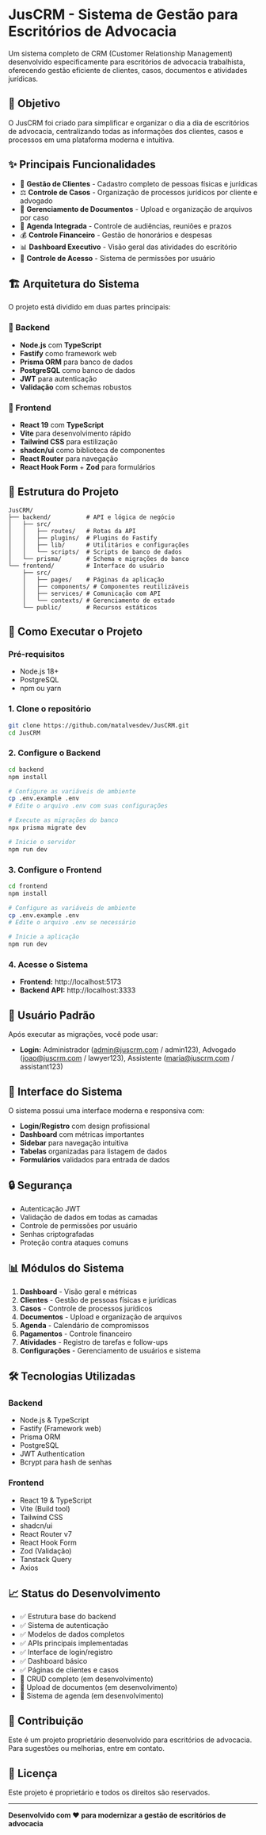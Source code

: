 # JusCRM - Sistema de Gestão para Escritórios de Advocacia

Um sistema completo de CRM (Customer Relationship Management) desenvolvido especificamente para escritórios de advocacia trabalhista, oferecendo gestão eficiente de clientes, casos, documentos e atividades jurídicas.

## 🎯 Objetivo

O JusCRM foi criado para simplificar e organizar o dia a dia de escritórios de advocacia, centralizando todas as informações dos clientes, casos e processos em uma plataforma moderna e intuitiva.

## ✨ Principais Funcionalidades

- 👥 **Gestão de Clientes** - Cadastro completo de pessoas físicas e jurídicas
- ⚖️ **Controle de Casos** - Organização de processos jurídicos por cliente e advogado
- 📄 **Gerenciamento de Documentos** - Upload e organização de arquivos por caso
- 📅 **Agenda Integrada** - Controle de audiências, reuniões e prazos
- 💰 **Controle Financeiro** - Gestão de honorários e despesas
- 📊 **Dashboard Executivo** - Visão geral das atividades do escritório
- 🔐 **Controle de Acesso** - Sistema de permissões por usuário

## 🏗️ Arquitetura do Sistema

O projeto está dividido em duas partes principais:

### 🔧 Backend

- **Node.js** com **TypeScript**
- **Fastify** como framework web
- **Prisma ORM** para banco de dados
- **PostgreSQL** como banco de dados
- **JWT** para autenticação
- **Validação** com schemas robustos

### 🎨 Frontend

- **React 19** com **TypeScript**
- **Vite** para desenvolvimento rápido
- **Tailwind CSS** para estilização
- **shadcn/ui** como biblioteca de componentes
- **React Router** para navegação
- **React Hook Form** + **Zod** para formulários

## 📁 Estrutura do Projeto

```
JusCRM/
├── backend/          # API e lógica de negócio
│   ├── src/
│   │   ├── routes/   # Rotas da API
│   │   ├── plugins/  # Plugins do Fastify
│   │   ├── lib/      # Utilitários e configurações
│   │   └── scripts/  # Scripts de banco de dados
│   └── prisma/       # Schema e migrações do banco
└── frontend/         # Interface do usuário
    ├── src/
    │   ├── pages/    # Páginas da aplicação
    │   ├── components/ # Componentes reutilizáveis
    │   ├── services/ # Comunicação com API
    │   └── contexts/ # Gerenciamento de estado
    └── public/       # Recursos estáticos
```

## 🚀 Como Executar o Projeto

### Pré-requisitos

- Node.js 18+
- PostgreSQL
- npm ou yarn

### 1. Clone o repositório

```bash
git clone https://github.com/matalvesdev/JusCRM.git
cd JusCRM
```

### 2. Configure o Backend

```bash
cd backend
npm install

# Configure as variáveis de ambiente
cp .env.example .env
# Edite o arquivo .env com suas configurações

# Execute as migrações do banco
npx prisma migrate dev

# Inicie o servidor
npm run dev
```

### 3. Configure o Frontend

```bash
cd frontend
npm install

# Configure as variáveis de ambiente
cp .env.example .env
# Edite o arquivo .env se necessário

# Inicie a aplicação
npm run dev
```

### 4. Acesse o Sistema

- **Frontend:** http://localhost:5173
- **Backend API:** http://localhost:3333

## 👤 Usuário Padrão

Após executar as migrações, você pode usar:

- **Login:** Administrador (admin@juscrm.com / admin123), Advogado (joao@juscrm.com / lawyer123), Assistente (maria@juscrm.com / assistant123)

## 🎨 Interface do Sistema

O sistema possui uma interface moderna e responsiva com:

- **Login/Registro** com design profissional
- **Dashboard** com métricas importantes
- **Sidebar** para navegação intuitiva
- **Tabelas** organizadas para listagem de dados
- **Formulários** validados para entrada de dados

## 🔒 Segurança

- Autenticação JWT
- Validação de dados em todas as camadas
- Controle de permissões por usuário
- Senhas criptografadas
- Proteção contra ataques comuns

## 📊 Módulos do Sistema

1. **Dashboard** - Visão geral e métricas
2. **Clientes** - Gestão de pessoas físicas e jurídicas
3. **Casos** - Controle de processos jurídicos
4. **Documentos** - Upload e organização de arquivos
5. **Agenda** - Calendário de compromissos
6. **Pagamentos** - Controle financeiro
7. **Atividades** - Registro de tarefas e follow-ups
8. **Configurações** - Gerenciamento de usuários e sistema

## 🛠️ Tecnologias Utilizadas

### Backend

- Node.js & TypeScript
- Fastify (Framework web)
- Prisma ORM
- PostgreSQL
- JWT Authentication
- Bcrypt para hash de senhas

### Frontend

- React 19 & TypeScript
- Vite (Build tool)
- Tailwind CSS
- shadcn/ui
- React Router v7
- React Hook Form
- Zod (Validação)
- Tanstack Query
- Axios

## 📈 Status do Desenvolvimento

- ✅ Estrutura base do backend
- ✅ Sistema de autenticação
- ✅ Modelos de dados completos
- ✅ APIs principais implementadas
- ✅ Interface de login/registro
- ✅ Dashboard básico
- ✅ Páginas de clientes e casos
- 🚧 CRUD completo (em desenvolvimento)
- 🚧 Upload de documentos (em desenvolvimento)
- 🚧 Sistema de agenda (em desenvolvimento)

## 🤝 Contribuição

Este é um projeto proprietário desenvolvido para escritórios de advocacia. Para sugestões ou melhorias, entre em contato.

## 📄 Licença

Este projeto é proprietário e todos os direitos são reservados.

---

**Desenvolvido com ❤️ para modernizar a gestão de escritórios de advocacia**
